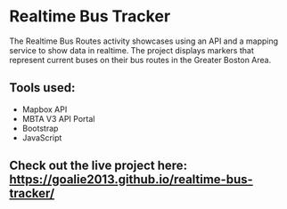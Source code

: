 # Realtime Bus Tracker
The Realtime Bus Routes activity showcases using an API and a mapping service to show data in realtime. 
The project displays markers that represent current buses on their bus routes in the Greater Boston Area.

## Tools used:
- Mapbox API
- MBTA V3 API Portal
- Bootstrap
- JavaScript

## Check out the live project here: https://goalie2013.github.io/realtime-bus-tracker/
